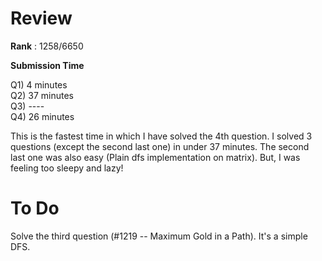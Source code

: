# Review
**Rank** : 1258/6650

**Submission Time**

Q1) 4 minutes   
Q2) 37 minutes   
Q3) ----   
Q4) 26 minutes   

This is the fastest time in which I have solved the 4th question. I solved 3 questions (except the second last one) in under 37 minutes. The second last one was also easy (Plain dfs implementation on matrix). But, I was feeling too sleepy and lazy!


# To Do
Solve the third question (#1219 -- Maximum Gold in a Path). It's a simple DFS.
